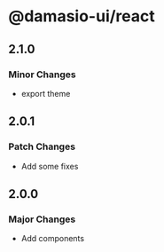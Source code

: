 # @damasio-ui/react

## 2.1.0

### Minor Changes

- export theme

## 2.0.1

### Patch Changes

- Add some fixes

## 2.0.0

### Major Changes

- Add components

